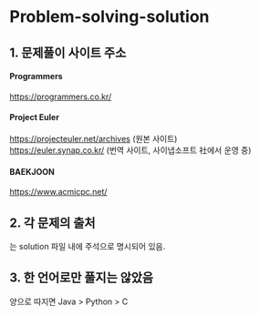 # Problem-solving-solution
## 1. 문제풀이 사이트 주소
#### Programmers
https://programmers.co.kr/
#### Project Euler
https://projecteuler.net/archives (원본 사이트)  
https://euler.synap.co.kr/        (번역 사이트, 사이냅소프트 社에서 운영 중) 
#### BAEKJOON
https://www.acmicpc.net/

## 2. 각 문제의 출처
는 solution 파일 내에 주석으로 명시되어 있음.

## 3. 한 언어로만 풀지는 않았음
양으로 따지면 Java > Python > C
